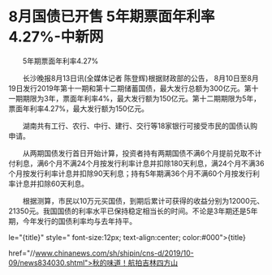 # 8月国债已开售 5年期票面年利率4.27%-中新网

　　5年期票面年利率4.27%

　　长沙晚报8月13日讯(全媒体记者 陈登辉)根据财政部的公告， 8月10日至8月19日发行2019年第十一期和第十二期储蓄国债，最大发行总额为300亿元。第十一期期限为3年，票面年利率4%，最大发行额为150亿元。第十二期期限为5年，票面年利率4.27%，最大发行额为150亿元。

　　湖南共有工行、农行、中行、建行、交行等18家银行可接受市民的国债认购申请。

　　从两期国债发行首日开始计算，投资者持有两期国债不满6个月提前兑取不计付利息，满6个月不满24个月按发行利率计息并扣除180天利息，满24个月不满36个月按发行利率计息并扣除90天利息；持有5年期满36个月不满60个月按发行利率计息并扣除60天利息。

　　根据测算，市民以10万元买国债，到期后累计可获得的收益分别为12000元、21350元。我国国债的利率水平已保持稳定相当长的时间。不论是3年期还是5年期，今年发行的国债利率均与去年持平。

le="{title}" style=" font-size:12px; text-align:center; color:#000">{title}

href="//www.chinanews.com/sh/shipin/cns-d/2019/10-09/news834030.shtml">秋的味道！航拍吉林四方山
